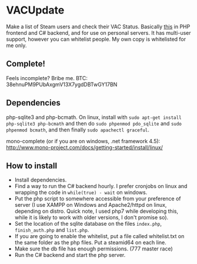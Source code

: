 # VACUpdate
Make a list of Steam users and check their VAC Status. Basically [this](https://github.com/jung35/VacStatus) in PHP frontend and C# backend, and for use on personal servers. It has multi-user support, however you can whitelist people. My own copy is whitelisted for me only.

## Complete!

Feels incomplete? Bribe me. BTC: 38ehnuPM9PUbAxgmV13X7ygdDBTwGY17BN

## Dependencies

php-sqlite3 and php-bcmath. On linux, install with `sudo apt-get install php-sqlite3 php-bcmath` and then do `sudo phpenmod pdo_sqlite` and `sudo phpenmod bcmath`, and then finally `sudo apachectl graceful`.

mono-complete (or if you are on windows, .net framework 4.5): http://www.mono-project.com/docs/getting-started/install/linux/

## How to install

 - Install dependencies.
 - Find a way to run the C# backend hourly. I prefer cronjobs on linux and wrapping the code in `while(true) - wait` on windows.
 - Put the php script to somewhere accessible from your preference of server (I use XAMPP on Windows and Apache2/httpd on linux, depending on distro. Quick note, I used php7 while developing this, while it is likely to work with older versions, I don't promise so). 
 - Set the location of the sqlite database on the files `index.php`, `finish_auth.php` and `list.php`.
 - If you are going to enable the whitelist, put a file called whitelist.txt on the same folder as the php files. Put a steamid64 on each line.
 - Make sure the db file has enough permissions. (777 master race)
 - Run the C# backend and start the php server.
